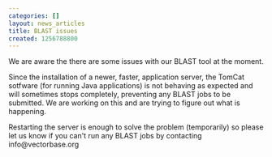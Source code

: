 ```yaml
---
categories: []
layout: news_articles
title: BLAST issues
created: 1256788800
---
```

We are aware the there are some issues with our BLAST tool at the moment.
<p>Since the installation of a newer, faster, application server, the TomCat sotfware (for running Java applications) is not behaving as expected and will sometimes stops completely, preventing any BLAST jobs to be submitted. We are working on this and are trying to figure out what is happening.<p>
Restarting the server is enough to solve the problem (temporarily) so please let us know if you can't run any BLAST jobs by contacting info@vectorbase.org
